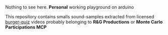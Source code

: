 Nothing to see here. **Personal** working playground on arduino

This repository contains smalls sound-samples extracted from licensed [burger-quiz](https://fr.wikipedia.org/wiki/Burger_Quiz)
videos probably belonging to **R&G Productions** or **Monte Carlo Participations MCP**

<!-- Local Variables: -->
<!-- End: -->
